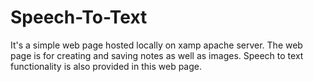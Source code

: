 # Speech-To-Text
It's a simple web page hosted locally on xamp apache server. The web page is for creating and saving notes as well as images. Speech to text functionality is also provided in this web page. 
